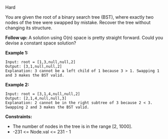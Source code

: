 Hard

You are given the root of a binary search tree (BST), where exactly two nodes of the tree were swapped by mistake. Recover the tree without changing its structure.

**Follow up:** A solution using O(n) space is pretty straight forward. Could you devise a constant space solution?

 

**Example 1:**

```
Input: root = [1,3,null,null,2]
Output: [3,1,null,null,2]
Explanation: 3 cannot be a left child of 1 because 3 > 1. Swapping 1 and 3 makes the BST valid.
```
**Example 2:**

```
Input: root = [3,1,4,null,null,2]
Output: [2,1,4,null,null,3]
Explanation: 2 cannot be in the right subtree of 3 because 2 < 3. Swapping 2 and 3 makes the BST valid.
```

**Constraints:**

- The number of nodes in the tree is in the range [2, 1000].
- -231 <= Node.val <= 231 - 1
